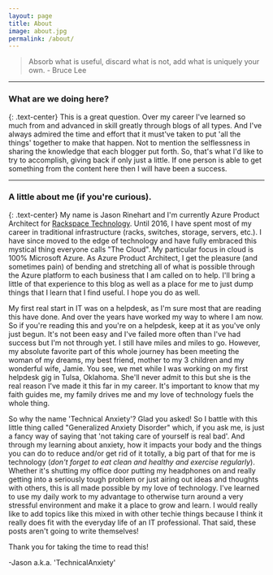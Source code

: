 ```yaml
---
layout: page
title: About
image: about.jpg
permalink: /about/
---
```




> Absorb what is useful, discard what is not, add what is uniquely your own.   - Bruce Lee


***
### What are we doing here?
{: .text-center}
This is a great question. Over my career I've learned so much from and advanced in skill greatly through blogs of all types. And I've always admired the time and effort that it must've taken to put 'all the things' together to make that happen. Not to mention the selflessness in sharing the knowledge that each blogger put forth. So, that's what I'd like to try to accomplish, giving back if only just a little. If one person is able to get something from the content here then I will have been a success.


***
### A little about me (if you're curious).
{: .text-center}
My name is Jason Rinehart and I'm currently Azure Product Architect for [Rackspace Technology]([https://www.rackspace.com/]). Until 2016, I have spent most of my career in traditional infrastructure (racks, switches, storage, servers, etc.). I have since moved to the edge of technology and have fully embraced this mystical thing everyone calls "The Cloud". My particular focus in cloud is 100% Microsoft Azure. As Azure Product Architect, I get the pleasure (and sometimes pain) of bending and stretching all of what is possible through the Azure platform to each business that I am called on to help. I'll bring a little of that experience to this blog as well as a place for me to just dump things that I learn that I find useful. I hope you do as well. 

My first real start in IT was on a helpdesk, as I'm sure most that are reading this have done. And over the years have worked my way to where I am now. So if you're reading this and you're on a helpdesk, keep at it as you've only just begun. It's not been easy and I've failed more often than I've had success but I'm not through yet. I still have miles and miles to go. However, my absolute favorite part of this whole journey has been meeting the woman of my dreams, my best friend, mother to my 3 children and my wonderful wife, Jamie. You see, we met while I was working on my first helpdesk gig in Tulsa, Oklahoma. She'll never admit to this but she is the real reason I've made it this far in my career. It's important to know that my faith guides me, my family drives me and my love of technology fuels the whole thing.

So why the name 'Technical Anxiety'? Glad you asked! So I battle with this little thing called "Generalized Anxiety Disorder" which, if you ask me, is just a fancy way of saying that 'not taking care of yourself is real bad'. And through my learning about anxiety, how it impacts your body and the things you can do to reduce and/or get rid of it totally, a big part of that for me is technology (*don't forget to eat clean and healthy and exercise regularly*). Whether it's shutting my office door putting my headphones on and really getting into a seriously tough problem or just airing out ideas and thoughts with others, this is all made possible by my love of technology. I've learned to use my daily work to my advantage to otherwise turn around a very stressful environment and make it a place to grow and learn. I would really like to add topics like this mixed in with other techie things because I think it really does fit with the everyday life of an IT professional. That said, these posts aren't going to write themselves!

Thank you for taking the time to read this!

-Jason a.k.a. 'TechnicalAnxiety'
